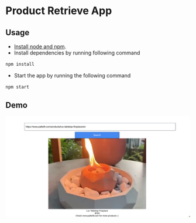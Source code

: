 # Product Retrieve App

## Usage
- [Install node and npm](https://www.npmjs.com/get-npm). 
- Install dependencies by running following command
```sh 
npm install
```
- Start the app by running the following command
```sh 
npm start
```

## Demo
![Demo](demo.png)

